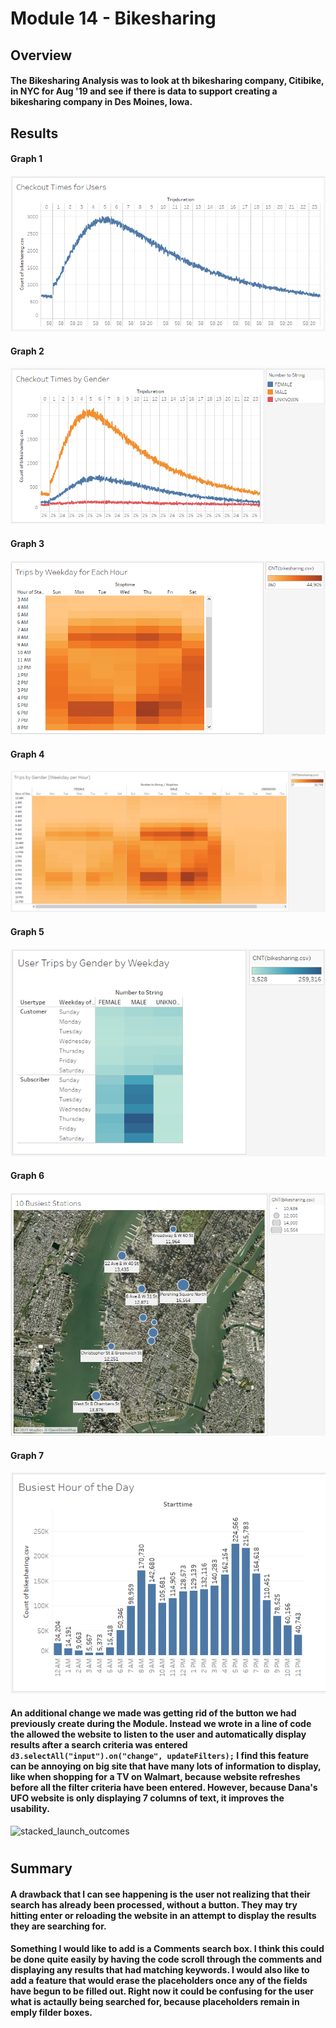 # Module 14 - Bikesharing

## Overview 

#### The Bikesharing Analysis was to look at th bikesharing company, Citibike, in NYC for Aug '19 and see if there is data to support creating a bikesharing company in Des Moines, Iowa.


## Results
#### Graph 1 
![stacked_launch_outcomes](https://github.com/charlieburd/bikesharing/blob/main/Resources/image%20(24).png)

#### Graph 2 
![stacked_launch_outcomes](https://github.com/charlieburd/bikesharing/blob/main/Resources/image%20(25).png)

#### Graph 3 
![stacked_launch_outcomes](https://github.com/charlieburd/bikesharing/blob/main/Resources/image%20(26).png)

#### Graph 4 
![stacked_launch_outcomes](https://github.com/charlieburd/bikesharing/blob/main/Resources/image%20(27).png)

#### Graph 5 
![stacked_launch_outcomes](https://github.com/charlieburd/bikesharing/blob/main/Resources/image%20(28).png)

#### Graph 6 
![stacked_launch_outcomes](https://github.com/charlieburd/bikesharing/blob/main/Resources/image%20(29).png)

#### Graph 7 
![stacked_launch_outcomes](https://github.com/charlieburd/bikesharing/blob/main/Resources/image%20(30).png)



#### An additional change we made was getting rid of the button we had previously create during the Module. Instead we wrote in a line of code the allowed the website to listen to the user and automatically display results after a search criteria was entered `d3.selectAll("input").on("change", updateFilters);` I find this feature can be annoying on big site that have many lots of information to display, like when shopping for a TV on Walmart, because website refreshes before all the filter criteria have been entered. However, because Dana's UFO website is only displaying 7 columns of text, it improves the usability.
![stacked_launch_outcomes](https://github.com/charlieburd/ufos/blob/main/resources/update_filters.png)
#

 

## Summary

#### A drawback that I can see happening is the user not realizing that their search has already been processed, without a button. They may try hitting enter or reloading the website in an attempt to display the results they are searching for. 

#### Something I would like to add is a Comments search box. I think this could be done quite easily by having the code scroll through the comments and displaying any results that had matching keywords. I would also like to add a feature that would erase the placeholders once any of the fields have begun to be filled out. Right now it could be confusing for the user what is actaully being searched for, because placeholders remain in emply filder boxes.
